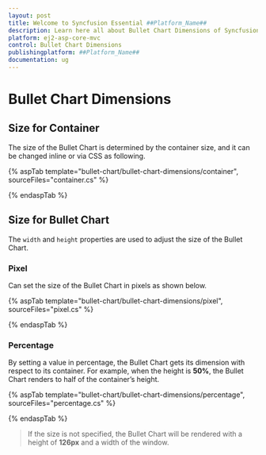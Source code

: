 ```yaml
---
layout: post
title: Welcome to Syncfusion Essential ##Platform_Name##
description: Learn here all about Bullet Chart Dimensions of Syncfusion Essential ##Platform_Name## widgets based on HTML5 and jQuery.
platform: ej2-asp-core-mvc
control: Bullet Chart Dimensions
publishingplatform: ##Platform_Name##
documentation: ug
---
```



# Bullet Chart Dimensions

## Size for Container

The size of the Bullet Chart is determined by the container size, and it can be changed inline or via CSS as following.

{% aspTab template="bullet-chart/bullet-chart-dimensions/container", sourceFiles="container.cs" %}

{% endaspTab %}

## Size for Bullet Chart

The `width` and `height` properties are used to adjust the size of the Bullet Chart.

### Pixel

Can set the size of the Bullet Chart in pixels as shown below.

{% aspTab template="bullet-chart/bullet-chart-dimensions/pixel", sourceFiles="pixel.cs" %}

{% endaspTab %}

### Percentage

By setting a value in percentage, the Bullet Chart gets its dimension with respect to its container. For example, when the height is **50%**, the Bullet Chart renders to half of the container’s height.

{% aspTab template="bullet-chart/bullet-chart-dimensions/percentage", sourceFiles="percentage.cs" %}

{% endaspTab %}

>If the size is not specified, the Bullet Chart will be rendered with a height of **126px** and a width of the window.